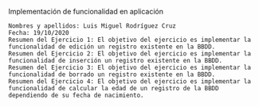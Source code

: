 

Implementación de funcionalidad en aplicación

    Nombres y apellidos: Luis Miguel Rodríguez Cruz
    Fecha: 19/10/2020
    Resumen del Ejercicio 1: El objetivo del ejercicio es implementar la funcionalidad de edición un registro existente en la BBDD.
    Resumen del Ejercicio 2: El objetivo del ejercicio es implementar la funcionalidad de inserción un registro existente en la BBDD.
    Resumen del Ejercicio 3: El objetivo del ejercicio es implementar la funcionalidad de borrado un registro existente en la BBDD.
    Resumen del Ejercicio 4: El objetivo del ejercicio es implementar la funcionalidad de calcular la edad de un registro de la BBDD dependiendo de su fecha de nacimiento.
    

